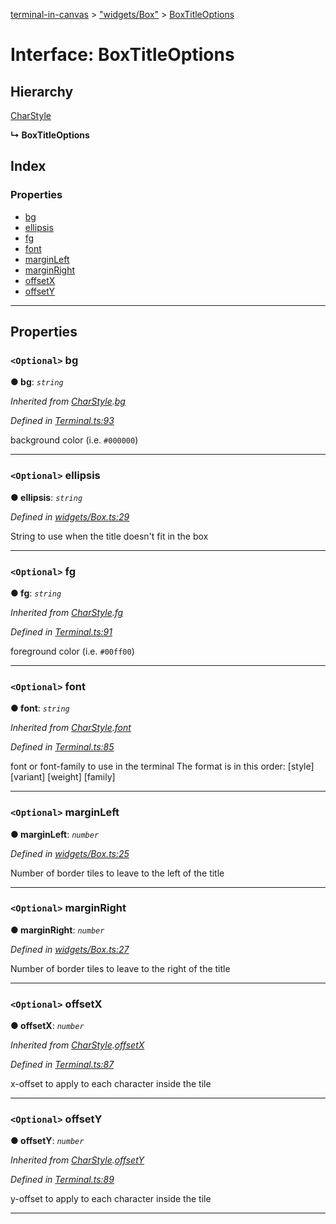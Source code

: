 [terminal-in-canvas](../README.md) > ["widgets/Box"](../modules/_widgets_box_.md) > [BoxTitleOptions](../interfaces/_widgets_box_.boxtitleoptions.md)

# Interface: BoxTitleOptions

## Hierarchy

 [CharStyle](_terminal_.charstyle.md)

**↳ BoxTitleOptions**

## Index

### Properties

* [bg](_widgets_box_.boxtitleoptions.md#bg)
* [ellipsis](_widgets_box_.boxtitleoptions.md#ellipsis)
* [fg](_widgets_box_.boxtitleoptions.md#fg)
* [font](_widgets_box_.boxtitleoptions.md#font)
* [marginLeft](_widgets_box_.boxtitleoptions.md#marginleft)
* [marginRight](_widgets_box_.boxtitleoptions.md#marginright)
* [offsetX](_widgets_box_.boxtitleoptions.md#offsetx)
* [offsetY](_widgets_box_.boxtitleoptions.md#offsety)

---

## Properties

<a id="bg"></a>

### `<Optional>` bg

**● bg**: *`string`*

*Inherited from [CharStyle](_terminal_.charstyle.md).[bg](_terminal_.charstyle.md#bg)*

*Defined in [Terminal.ts:93](https://github.com/danikaze/terminal-in-canvas/blob/6bf63ab/src/Terminal.ts#L93)*

background color (i.e. `#000000`)

___
<a id="ellipsis"></a>

### `<Optional>` ellipsis

**● ellipsis**: *`string`*

*Defined in [widgets/Box.ts:29](https://github.com/danikaze/terminal-in-canvas/blob/6bf63ab/src/widgets/Box.ts#L29)*

String to use when the title doesn't fit in the box

___
<a id="fg"></a>

### `<Optional>` fg

**● fg**: *`string`*

*Inherited from [CharStyle](_terminal_.charstyle.md).[fg](_terminal_.charstyle.md#fg)*

*Defined in [Terminal.ts:91](https://github.com/danikaze/terminal-in-canvas/blob/6bf63ab/src/Terminal.ts#L91)*

foreground color (i.e. `#00ff00`)

___
<a id="font"></a>

### `<Optional>` font

**● font**: *`string`*

*Inherited from [CharStyle](_terminal_.charstyle.md).[font](_terminal_.charstyle.md#font)*

*Defined in [Terminal.ts:85](https://github.com/danikaze/terminal-in-canvas/blob/6bf63ab/src/Terminal.ts#L85)*

font or font-family to use in the terminal The format is in this order: \[style\] \[variant\] \[weight\] \[family\]

___
<a id="marginleft"></a>

### `<Optional>` marginLeft

**● marginLeft**: *`number`*

*Defined in [widgets/Box.ts:25](https://github.com/danikaze/terminal-in-canvas/blob/6bf63ab/src/widgets/Box.ts#L25)*

Number of border tiles to leave to the left of the title

___
<a id="marginright"></a>

### `<Optional>` marginRight

**● marginRight**: *`number`*

*Defined in [widgets/Box.ts:27](https://github.com/danikaze/terminal-in-canvas/blob/6bf63ab/src/widgets/Box.ts#L27)*

Number of border tiles to leave to the right of the title

___
<a id="offsetx"></a>

### `<Optional>` offsetX

**● offsetX**: *`number`*

*Inherited from [CharStyle](_terminal_.charstyle.md).[offsetX](_terminal_.charstyle.md#offsetx)*

*Defined in [Terminal.ts:87](https://github.com/danikaze/terminal-in-canvas/blob/6bf63ab/src/Terminal.ts#L87)*

x-offset to apply to each character inside the tile

___
<a id="offsety"></a>

### `<Optional>` offsetY

**● offsetY**: *`number`*

*Inherited from [CharStyle](_terminal_.charstyle.md).[offsetY](_terminal_.charstyle.md#offsety)*

*Defined in [Terminal.ts:89](https://github.com/danikaze/terminal-in-canvas/blob/6bf63ab/src/Terminal.ts#L89)*

y-offset to apply to each character inside the tile

___

